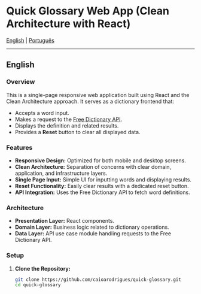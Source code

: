 # Quick Glossary Web App (Clean Architecture with React)

[English](#english) | [Português](#português)

---

## English

### Overview
This is a single-page responsive web application built using React and the Clean Architecture approach. It serves as a dictionary frontend that:
- Accepts a word input.
- Makes a request to the [Free Dictionary API](https://dictionaryapi.dev/).
- Displays the definition and related results.
- Provides a **Reset** button to clear all displayed data.

### Features
- **Responsive Design:** Optimized for both mobile and desktop screens.
- **Clean Architecture:** Separation of concerns with clear domain, application, and infrastructure layers.
- **Single Page Input:** Simple UI for inputting words and displaying results.
- **Reset Functionality:** Easily clear results with a dedicated reset button.
- **API Integration:** Uses the Free Dictionary API to fetch word definitions.

### Architecture
- **Presentation Layer:** React components.
- **Domain Layer:** Business logic related to dictionary operations.
- **Data Layer:** API use case module handling requests to the Free Dictionary API.

### Setup
1. **Clone the Repository:**
   ```bash
   git clone https://github.com/caioarodrigues/quick-glossary.git
   cd quick-glossary
